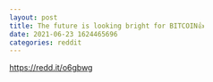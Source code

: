 ```yaml
--- 
layout: post 
title: The future is looking bright for BITCOIN👍 
date: 2021-06-23 1624465696 
categories: reddit 
--- 
```

https://redd.it/o6gbwg